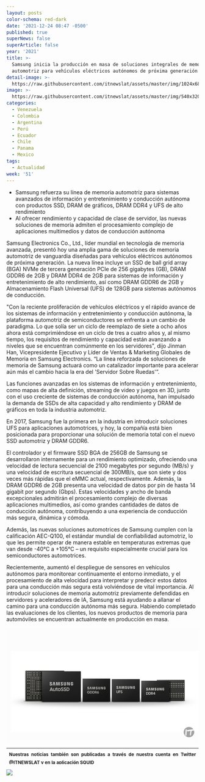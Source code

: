 ```yaml
---
layout: posts
color-schema: red-dark
date: '2021-12-24 08:47 -0500'
published: true
superNews: false
superArticle: false
year: '2021'
title: >-
  Samsung inicia la producción en masa de soluciones integrales de memoria
  automotriz para vehículos eléctricos autónomos de próxima generación
detail-image: >-
  https://raw.githubusercontent.com/itnewslat/assets/master/img/1024x680/memoria-integrada-samsung-g.jpg
image: >-
  https://raw.githubusercontent.com/itnewslat/assets/master/img/540x320/memoria-integrada-samsung-p.jpg
categories:
  - Venezuela
  - Colombia
  - Argentina
  - Perú
  - Ecuador
  - Chile
  - Panama
  - Mexico
tags:
  - Actualidad
week: '51'
---
```

- Samsung refuerza su línea de memoria automotriz para sistemas avanzados de información y entretenimiento y conducción autónoma con productos SSD, DRAM de gráficos, DRAM DDR4 y UFS de alto rendimiento  
- Al ofrecer rendimiento y capacidad de clase de servidor, las nuevas soluciones de memoria admiten el procesamiento complejo de aplicaciones multimedios y datos de conducción autónoma

Samsung Electronics Co., Ltd., líder mundial en tecnología de memoria avanzada, presentó hoy una amplia gama de soluciones de memoria automotriz de vanguardia diseñadas para vehículos eléctricos autónomos de próxima generación. La nueva línea incluye un SSD de ball grid array (BGA) NVMe de tercera generación PCIe de 256 gigabytes (GB), DRAM GDDR6 de 2GB y DRAM DDR4 de 2GB para sistemas de información y entretenimiento de alto rendimiento, así como DRAM GDDR6 de 2GB y Almacenamiento Flash Universal (UFS) de 128GB para sistemas autónomos de conducción.

"Con la reciente proliferación de vehículos eléctricos y el rápido avance de los sistemas de información y entretenimiento y conducción autónoma, la plataforma automotriz de semiconductores se enfrenta a un cambio de paradigma. Lo que solía ser un ciclo de reemplazo de siete a ocho años ahora está comprimiéndose en un ciclo de tres a cuatro años y, al mismo tiempo, los requisitos de rendimiento y capacidad están avanzando a niveles que se encuentran comúnmente en los servidores", dijo Jinman Han, Vicepresidente Ejecutivo y Líder de Ventas & Marketing Globales de Memoria en Samsung Electronics. “La línea reforzada de soluciones de memoria de Samsung actuará como un catalizador importante para acelerar aún más el cambio hacia la era del 'Servidor Sobre Ruedas'”.

Las funciones avanzadas en los sistemas de información y entretenimiento, como mapas de alta definición, streaming de video y juegos en 3D, junto con el uso creciente de sistemas de conducción autónoma, han impulsado la demanda de SSDs de alta capacidad y alto rendimiento y DRAM de gráficos en toda la industria automotriz.

En 2017, Samsung fue la primera en la industria en introducir soluciones UFS para aplicaciones automotrices, y hoy, la compañía está bien posicionada para proporcionar una solución de memoria total con el nuevo SSD automotriz y DRAM GDDR6.

El controlador y el firmware SSD BGA de 256GB de Samsung se desarrollaron internamente para un rendimiento optimizado, ofreciendo una velocidad de lectura secuencial de 2100 megabytes por segundo (MB/s) y una velocidad de escritura secuencial de 300MB/s, que son siete y dos veces más rápidas que el eMMC actual, respectivamente. Además, la DRAM GDDR6 de 2GB presenta una velocidad de datos por pin de hasta 14 gigabit por segundo (Gbps). Estas velocidades y ancho de banda excepcionales admitirán el procesamiento complejo de diversas aplicaciones multimedios, así como grandes cantidades de datos de conducción autónoma, contribuyendo a una experiencia de conducción más segura, dinámica y cómoda.

Además, las nuevas soluciones automotrices de Samsung cumplen con la calificación AEC-Q100, el estándar mundial de confiabilidad automotriz, lo que les permite operar de manera estable en temperaturas extremas que van desde -40°C a +105°C – un requisito especialmente crucial para los semiconductores automotrices.

Recientemente, aumentó el despliegue de sensores en vehículos autónomos para monitorear continuamente el entorno inmediato, y el procesamiento de alta velocidad para interpretar y predecir estos datos para una conducción más segura está volviéndose de vital importancia. Al introducir soluciones de memoria automotriz previamente defendidas en servidores y aceleradores de IA, Samsung está ayudando a allanar el camino para una conducción autónoma más segura.
Habiendo completado las evaluaciones de los clientes, los nuevos productos de memoria para automóviles se encuentran actualmente en producción en masa.

![](https://raw.githubusercontent.com/itnewslat/assets/master/img/540x320/memoria-integrada-samsung-p.jpg)

<table style="height: 42px;" width="569">
<tbody>
<tr>
<td style="text-align: justify;"><sub><strong>Nuestras noticias también son publicadas a través de nuestra cuenta en Twitter <a href="https://twitter.com/itnewslat?lang=es">@ITNEWSLAT</a> y en la aplicación <a href="https://squidapp.co/en/">SQUID</a></strong></sub></td>
</tr>
</tbody>
</table>

<img src="https://tracker.metricool.com/c3po.jpg?hash=56f88a41e39ab42c063cc51676587a04"/>